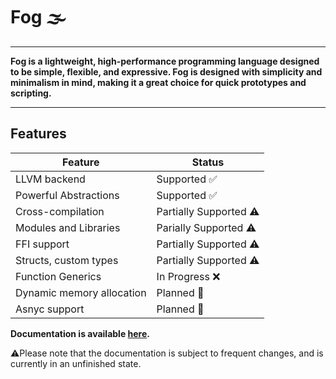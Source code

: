 # Fog 🌫️

---

**Fog is a lightweight, high-performance programming language designed to be simple, flexible, and expressive. Fog is designed with simplicity and minimalism in mind, making it a great choice for quick prototypes and scripting.**

---

## Features

| Feature    | Status |
| -------- | ------- |
| LLVM backend    | Supported ✅ |
| Powerful Abstractions | Supported ✅|
| Cross-compilation | Partially Supported ⚠️ |
| Modules and Libraries | Parially Supported ⚠️ |
| FFI support | Partially Supported ⚠️ |
| Structs, custom types | Partially Supported ⚠️ |
| Function Generics | In Progress ❌ |
| Dynamic memory allocation | Planned 🔵 |
| Asnyc support | Planned 🔵 |

**Documentation is available [here](https://marci1175.github.io/fog/book/).**

⚠️Please note that the documentation is subject to frequent changes, and is currently in an unfinished state.
